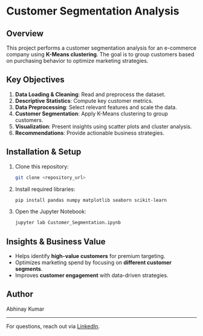 # Customer Segmentation Analysis

## Overview
This project performs a customer segmentation analysis for an e-commerce company using **K-Means clustering**. The goal is to group customers based on purchasing behavior to optimize marketing strategies.

## Key Objectives
1. **Data Loading & Cleaning**: Read and preprocess the dataset.
2. **Descriptive Statistics**: Compute key customer metrics.
3. **Data Preprocessing**: Select relevant features and scale the data.
4. **Customer Segmentation**: Apply K-Means clustering to group customers.
5. **Visualization**: Present insights using scatter plots and cluster analysis.
6. **Recommendations**: Provide actionable business strategies.

## Installation & Setup
1. Clone this repository:
   ```bash
   git clone <repository_url>
   ```
2. Install required libraries:
   ```bash
   pip install pandas numpy matplotlib seaborn scikit-learn
   ```
3. Open the Jupyter Notebook:
   ```bash
   jupyter lab Customer_Segmentation.ipynb
   ```

## Insights & Business Value
- Helps identify **high-value customers** for premium targeting.
- Optimizes marketing spend by focusing on **different customer segments**.
- Improves **customer engagement** with data-driven strategies.

## Author
Abhinay Kumar

---
For questions, reach out via [LinkedIn](https://linkedin.com/in/theabhinaykumar).
